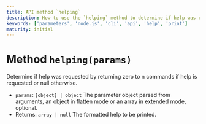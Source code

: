 ```yaml
---
title: API method `helping`
description: How to use the `helping` method to determine if help was requested.
keywords: ['parameters', 'node.js', 'cli', 'api', 'help', 'print']
maturity: initial
---
```


# Method `helping(params)`

Determine if help was requested by returning zero to n commands if help is requested or null otherwise.

* `params`: `[object] | object` The parameter object parsed from arguments, an object in flatten mode or an array in extended mode, optional.
* Returns: `array | null` The formatted help to be printed.

